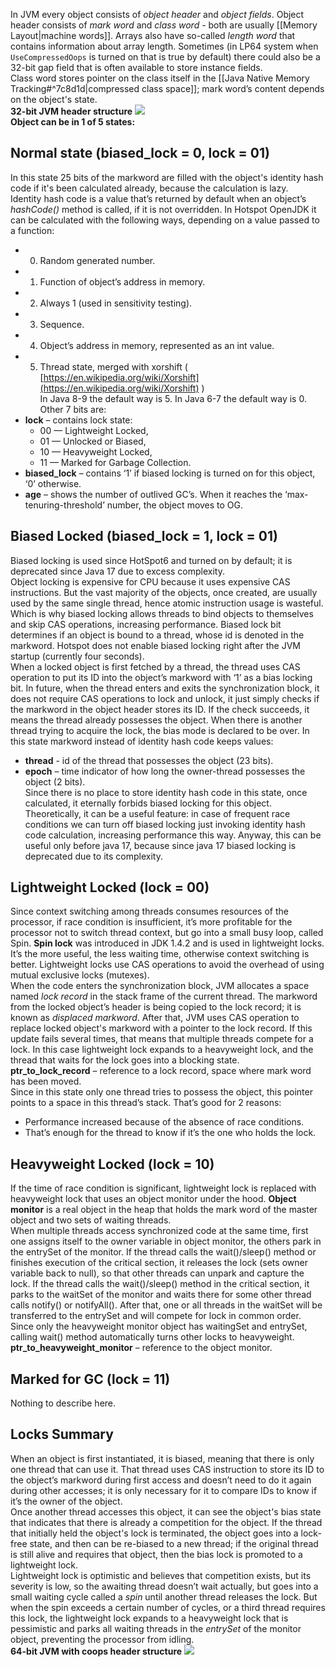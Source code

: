 In JVM every object consists of *object header* and *object fields*. Object header consists of *mark word* and *class word* - both are usually [[Memory Layout|machine words]]. Arrays also have so-called *length word* that contains information about array length. Sometimes (in LP64 system when `UseCompressedOops` is turned on that is true by default) there could also be a 32-bit gap field that is often available to store instance fields.<br>
Class word stores pointer on the class itself in the [[Java Native Memory Tracking#^7c8d1d|compressed class space]]; mark word’s content depends on the object's state. <br>
**32-bit JVM header structure**
![](object_header_32.png)
<br>**Object can be in 1 of 5 states:**
## Normal state (biased_lock = 0, lock = 01)<br>
In this state 25 bits of the markword are filled with the object's identity hash code if it's been calculated already, because the calculation is lazy.<br>
Identity hash code is a value that’s returned by default when an object’s *hashCode()* method is called, if it is not overridden. In Hotspot OpenJDK it can be calculated with the following ways, depending on a value passed to a function:<br>
- 0. Random generated number.
- 1. Function of object’s address in memory.
- 2. Always 1 (used in sensitivity testing).
- 3. Sequence.
- 4. Object’s address in memory, represented as an int value.
- 5. Thread state, merged with xorshift ( [https://en.wikipedia.org/wiki/Xorshift](https://en.wikipedia.org/wiki/Xorshift) )
<br>In Java 8-9 the default way is 5.
In Java 6-7 the default way is 0.<br>
Other 7 bits are:<br>
- **lock** – contains lock state:
	- 00 — Lightweight Locked,
	- 01 — Unlocked or Biased,
	- 10 — Heavyweight Locked,
	- 11 — Marked for Garbage Collection.
- **biased_lock** – contains ‘1’ if biased locking is turned on for this object, ‘0’ otherwise.
- **age** – shows the number of outlived GC’s. When it reaches the ‘max-tenuring-threshold’ number, the object moves to OG.
## Biased Locked (biased_lock = 1, lock = 01)<br>
Biased locking is used since HotSpot6 and turned on by default; it is deprecated since Java 17 due to excess complexity. <br>
Object locking is expensive for CPU because it uses expensive CAS instructions. But the vast majority of the objects, once created, are usually used by the same single thread, hence atomic instruction usage is wasteful. Which is why biased locking allows threads to bind objects to themselves and skip CAS operations, increasing performance. Biased lock bit determines if an object is bound to a thread, whose id is denoted in the markword. Hotspot does not enable biased locking right after the JVM startup (currently four seconds).<br>
When a locked object is first fetched by a thread, the thread uses CAS operation to put its ID into the object’s markword with ‘1’ as a bias locking bit. In future, when the thread enters and exits the synchronization block, it does not require CAS operations to lock and unlock, it just simply checks if the markword in the object header stores its ID. If the check succeeds, it means the thread already possesses the object. When there is another thread trying to acquire the lock, the bias mode is declared to be over. In this state markword instead of identity hash code keeps values:<br>
- **thread** - id of the thread that possesses the object (23 bits).
- **epoch** – time indicator of how long the owner-thread possesses the object (2 bits).
<br>Since there is no place to store identity hash code in this state, once calculated, it eternally forbids biased locking for this object. Theoretically, it can be a useful feature: in case of frequent race conditions we can turn off biased locking just invoking identity hash code calculation, increasing performance this way. Anyway, this can be useful only before java 17, because since java 17 biased locking is deprecated due to its complexity.
## Lightweight Locked (lock = 00)<br>
Since context switching among threads consumes resources of the processor, if race condition is insufficient, it’s more profitable for the processor not to switch thread context, but go into a small busy loop, called Spin. **Spin lock** was introduced in JDK 1.4.2 and is used in lightweight locks. It’s the more useful, the less waiting time, otherwise context switching is better. Lightweight locks use CAS operations to avoid the overhead of using mutual exclusive locks (mutexes).<br>
When the code enters the synchronization block, JVM allocates a space named *lock record* in the stack frame of the current thread. The markword from the locked object’s header is being copied to the lock record; it is known as *displaced markword*. After that, JVM uses CAS operation to replace locked object's markword with a pointer to the lock record. If this update fails several times, that means that multiple threads compete for a lock. In this case lightweight lock expands to a heavyweight lock, and the thread that waits for the lock goes into a blocking state.<br>
**ptr_to_lock_record** – reference to a lock record, space where mark word has been moved.<br>
Since in this state only one thread tries to possess the object, this pointer points to a space in this thread’s stack. That’s good for 2 reasons:
- Performance increased because of the absence of race conditions.
- That’s enough for the thread to know if it’s the one who holds the lock.
## Heavyweight Locked (lock = 10)<br>
If the time of race condition is significant, lightweight lock is replaced with heavyweight lock that uses an object monitor under the hood. **Object monitor** is a real object in the heap that holds the mark word of the master object and two sets of waiting threads.<br>
When multiple threads access synchronized code at the same time, first one assigns itself to the owner variable in object monitor, the others park in the entrySet of the monitor. If the thread calls the wait()/sleep() method or finishes execution of the critical section, it releases the lock (sets owner variable back to null), so that other threads can unpark and capture the lock. If the thread calls the wait()/sleep() method in the critical section, it parks to the waitSet of the monitor and waits there for some other thread calls notify() or notifyAll(). After that, one or all threads in the waitSet will be transferred to the entrySet and will compete for lock in common order. Since only the heavyweight monitor object has waitingSet and entrySet, calling wait() method automatically turns other locks to heavyweight.<br>
**ptr_to_heavyweight_monitor** – reference to the object monitor.
## Marked for GC (lock = 11)<br>
Nothing to describe here.<br>
## Locks Summary

When an object is first instantiated, it is biased, meaning that there is only one thread that can use it. That thread uses CAS instruction to store its ID to the object’s markword during first access and doesn’t need to do it again during other accesses; it is only necessary for it to compare IDs to know if it’s the owner of the object.<br>
Once another thread accesses this object, it can see the object's bias state that indicates that there is already a competition for the object. If the thread that initially held the object's lock is terminated, the object goes into a lock-free state, and then can be re-biased to a new thread; if the original thread is still alive and requires that object, then the bias lock is promoted to a lightweight lock.<br>
Lightweight lock is optimistic and believes that competition exists, but its severity is low, so the awaiting thread doesn’t wait actually, but goes into a small waiting cycle called a *spin* until another thread releases the lock. But when the spin exceeds a certain number of cycles, or a third thread requires this lock, the lightweight lock expands to a heavyweight lock that is pessimistic and parks all waiting threads in the *entrySet* of the monitor object, preventing the processor from idling.<br>
**64-bit JVM with coops header structure**
![](object_header_64.png)
